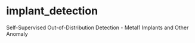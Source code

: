 # implant_detection
Self-Supervised Out-of-Distribution Detection - Metal1 Implants and Other Anomaly
